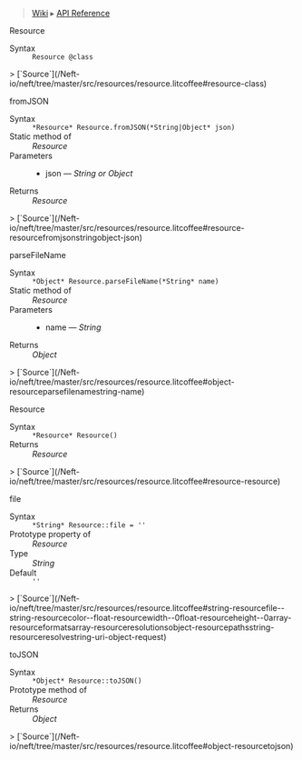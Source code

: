 > [Wiki](Home) ▸ [API Reference](API-Reference)

Resource
<dl><dt>Syntax</dt><dd><code>Resource @class</code></dd></dl>
> [`Source`](/Neft-io/neft/tree/master/src/resources/resource.litcoffee#resource-class)

fromJSON
<dl><dt>Syntax</dt><dd><code>&#x2A;Resource&#x2A; Resource.fromJSON(&#x2A;String|Object&#x2A; json)</code></dd><dt>Static method of</dt><dd><i>Resource</i></dd><dt>Parameters</dt><dd><ul><li>json — <i>String or Object</i></li></ul></dd><dt>Returns</dt><dd><i>Resource</i></dd></dl>
> [`Source`](/Neft-io/neft/tree/master/src/resources/resource.litcoffee#resource-resourcefromjsonstringobject-json)

parseFileName
<dl><dt>Syntax</dt><dd><code>&#x2A;Object&#x2A; Resource.parseFileName(&#x2A;String&#x2A; name)</code></dd><dt>Static method of</dt><dd><i>Resource</i></dd><dt>Parameters</dt><dd><ul><li>name — <i>String</i></li></ul></dd><dt>Returns</dt><dd><i>Object</i></dd></dl>
> [`Source`](/Neft-io/neft/tree/master/src/resources/resource.litcoffee#object-resourceparsefilenamestring-name)

Resource
<dl><dt>Syntax</dt><dd><code>&#x2A;Resource&#x2A; Resource()</code></dd><dt>Returns</dt><dd><i>Resource</i></dd></dl>
> [`Source`](/Neft-io/neft/tree/master/src/resources/resource.litcoffee#resource-resource)

file
<dl><dt>Syntax</dt><dd><code>&#x2A;String&#x2A; Resource::file = ''</code></dd><dt>Prototype property of</dt><dd><i>Resource</i></dd><dt>Type</dt><dd><i>String</i></dd><dt>Default</dt><dd><code>''</code></dd></dl>
> [`Source`](/Neft-io/neft/tree/master/src/resources/resource.litcoffee#string-resourcefile--string-resourcecolor--float-resourcewidth--0float-resourceheight--0array-resourceformatsarray-resourceresolutionsobject-resourcepathsstring-resourceresolvestring-uri-object-request)

toJSON
<dl><dt>Syntax</dt><dd><code>&#x2A;Object&#x2A; Resource::toJSON()</code></dd><dt>Prototype method of</dt><dd><i>Resource</i></dd><dt>Returns</dt><dd><i>Object</i></dd></dl>
> [`Source`](/Neft-io/neft/tree/master/src/resources/resource.litcoffee#object-resourcetojson)

